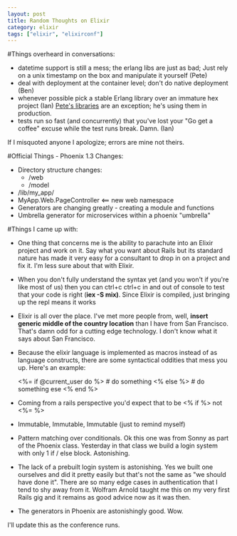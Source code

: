 ```yaml
---
layout: post
title: Random Thoughts on Elixir
category: elixir
tags: ["elixir", "elixirconf"]
---
```


#Things overheard in conversations:

* datetime support is still a mess; the erlang libs are just as bad; Just rely on a unix timestamp on the box and manipulate it yourself (Pete)
* deal with deployment at the container level; don't do native deployment (Ben)
* whenever possible pick a stable Erlang library over an immature hex project (Ian)  [Pete's libraries](https://github.com/gamache?tab=repositories) are an exception; he's using them in production.
* tests run so fast (and concurrently) that you've lost your "Go get a coffee" excuse while the test runs break.  Damn.  (Ian)

If I misquoted anyone I apologize; errors are mine not theirs.

#Official Things - Phoenix 1.3 Changes:

* Directory structure changes:
  * /web
  * /model
* /lib/my_app/
* MyApp.Web.PageController <== new web namespace
* Generators are changing greatly  - creating a module and functions
* Umbrella generator for microservices within a phoenix "umbrella"

#Things I came up with:

* One thing that concerns me is the ability to parachute into an Elixir project and work on it.  Say what you want about Rails but its standard nature has made it very easy for a consultant to drop in on a project and fix it.  I'm less sure about that with Elixir.
* When you don't fully understand the syntax yet (and you won't if you're like most of us) then you can ctrl+c ctrl+c in and out of console to test that your code is right (**iex -S mix)**.  Since Elixir is compiled, just bringing up the repl means it works
* Elixir is all over the place.  I've met more people from, well, **insert generic middle of the country location** than I have from San Francisco.  That's damn odd for a cutting edge technology.  I don't know what it says about San Francisco.
* Because the elixir language is implemented as macros instead of as language constructs, there are some syntactical oddities that mess you up.  Here's an example:

    <%= if @current_user do %>
      # do something
    <% else %>
      # do something ese
    <% end %>
    
* Coming from a rails perspective you'd expect that to be <% if %>    not <%= %>
* Immutable, Immutable, Immutable (just to remind myself)
* Pattern matching over conditionals.  Ok this one was from Sonny as part of the Phoenix class.  Yesterday in that class we build a login system with only 1 if / else block.  Astonishing.
* The lack of a prebuilt login system is astonishing.  Yes we built one ourselves and did it pretty easily but that's not the same as "we should have done it".  There are so many edge cases in authentication that I tend to shy away from it.  Wolfram Arnold taught me this on my very first Rails gig and it remains as good advice now as it was then.  
* The generators in Phoenix are astonishingly good.  Wow. 

I'll update this as the conference runs.

